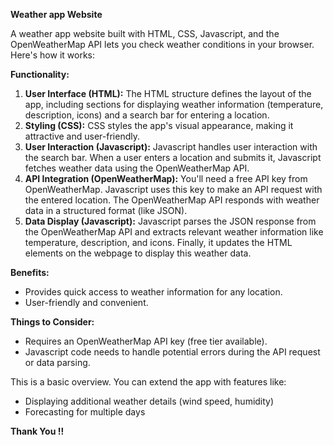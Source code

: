**Weather app Website**

A weather app website built with HTML, CSS, Javascript, and the OpenWeatherMap API lets you check weather conditions in your browser. Here's how it works:

**Functionality:**
1. **User Interface (HTML):**  The HTML structure defines the layout of the app, including sections for displaying weather information (temperature, description, icons) and a search bar for entering a location.
2. **Styling (CSS):** CSS styles the app's visual appearance, making it attractive and user-friendly.
3. **User Interaction (Javascript):** Javascript handles user interaction with the search bar. When a user enters a location and submits it, Javascript fetches weather data using the OpenWeatherMap API.
4. **API Integration (OpenWeatherMap):** You'll need a free API key from OpenWeatherMap. Javascript uses this key to make an API request with the entered location. The OpenWeatherMap API responds with weather data in a structured format (like JSON).
5. **Data Display (Javascript):**  Javascript parses the JSON response from the OpenWeatherMap API and extracts relevant weather information like temperature, description, and icons. Finally, it updates the HTML elements on the webpage to display this weather data.

**Benefits:**
* Provides quick access to weather information for any location.
* User-friendly and convenient.

**Things to Consider:**
* Requires an OpenWeatherMap API key (free tier available). 
* Javascript code needs to handle potential errors during the API request or data parsing.

This is a basic overview. You can extend the app with features like:
*  Displaying additional weather details (wind speed, humidity)
*  Forecasting for multiple days

**Thank You !!**
